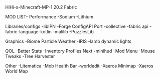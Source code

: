 HiHi-s-Minecraft-MP-1.20.2
Fabric

MOD LIST-
Performance
-Sodium
-Lithium

Libraries/configs
-libIPN
-Forge ConfigAPI Port
-collective
-fabric api
-fabric-language-kotlin
-malilib
-PuzzlesLib

Graphics
-Biome Particle Weather
-IRIS
-lamb dynamic lights

QOL
-Better Stats
-Inventory Profiles Next
-minihud
-Mod Menu
-Mouse Tweaks
-Tree Harvester

Other
-Litematica
-Mob Health Bar
-worldedit
-Xaeros Minimap
-Xaeros World Map
